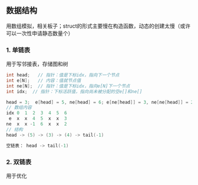 ## 数据结构

用数组模拟，相关板子；struct的形式主要慢在构造函数，动态的创建太慢（或许可以一次性申请静态数量个）

### 1. 单链表

用于写邻接表，存储图和树

```cpp
int head;	// 指针：值是下标idx，指向下一个节点
int e[N];	// 内容：值就节点值
int ne[N];	// 指针：值是下标idx，指向e[N]下一个节点
int idx;  // 指针：下标活跃值，指向尚未被分配的空e[]和ne[]

head = 3;  e[head] = 5, ne[head] = 6; e[ne[head]] = 3, ne[ne[head]] = 2; e[ne[ne[head]]] = 4, ne[ne[ne[head]]] = -1
// 数组内容
idx 0  1  2  3  4  5  6
 e  x  x  4  5  x  x  3
ne  x  x -1  6  x  x  2
// 结构
head -> (5) -> (3) -> (4) -> tail(-1)

空链表： head -> tail(-1)

```



### 2. 双链表

用于优化
